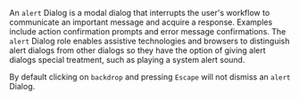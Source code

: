 An `alert` Dialog is a modal dialog that interrupts the user's workflow to communicate an important message and acquire a response. Examples include action confirmation prompts and error message confirmations. The `alert` Dialog role enables assistive technologies and browsers to distinguish alert dialogs from other dialogs so they have the option of giving alert dialogs special treatment, such as playing a system alert sound.

By default clicking on `backdrop` and pressing `Escape` will not dismiss an `alert` Dialog.
